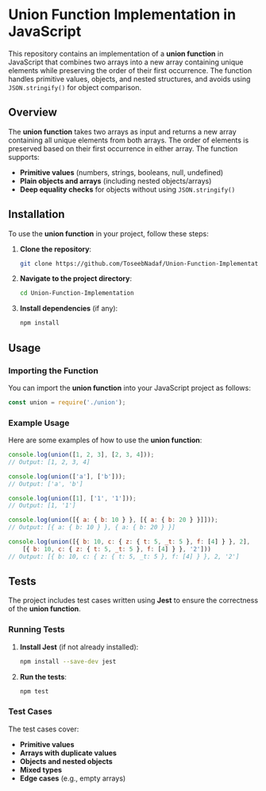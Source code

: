 # **Union Function Implementation in JavaScript**

This repository contains an implementation of a **union function** in JavaScript that combines two arrays into a new array containing unique elements while preserving the order of their first occurrence. The function handles primitive values, objects, and nested structures, and avoids using `JSON.stringify()` for object comparison.

## **Overview**
The **union function** takes two arrays as input and returns a new array containing all unique elements from both arrays. The order of elements is preserved based on their first occurrence in either array. The function supports:

- **Primitive values** (numbers, strings, booleans, null, undefined)
- **Plain objects and arrays** (including nested objects/arrays)
- **Deep equality checks** for objects without using `JSON.stringify()`

## **Installation**
To use the **union function** in your project, follow these steps:

1. **Clone the repository**:
   ```bash
   git clone https://github.com/ToseebNadaf/Union-Function-Implementation.git
   ```

2. **Navigate to the project directory**:
   ```bash
   cd Union-Function-Implementation
   ```

3. **Install dependencies** (if any):
   ```bash
   npm install
   ```

## **Usage**

### **Importing the Function**
You can import the **union function** into your JavaScript project as follows:
```javascript
const union = require('./union');
```

### **Example Usage**
Here are some examples of how to use the **union function**:
```javascript
console.log(union([1, 2, 3], [2, 3, 4])); 
// Output: [1, 2, 3, 4]

console.log(union(['a'], ['b'])); 
// Output: ['a', 'b']

console.log(union([1], ['1', '1'])); 
// Output: [1, '1']

console.log(union([{ a: { b: 10 } }, [{ a: { b: 20 } }]])); 
// Output: [{ a: { b: 10 } }, { a: { b: 20 } }]

console.log(union([{ b: 10, c: { z: { t: 5, _t: 5 }, f: [4] } }, 2],
    [{ b: 10, c: { z: { t: 5, _t: 5 }, f: [4] } }, '2']))
// Output: [{ b: 10, c: { z: { t: 5, _t: 5 }, f: [4] } }, 2, '2']
```

## **Tests**
The project includes test cases written using **Jest** to ensure the correctness of the **union function**.

### **Running Tests**
1. **Install Jest** (if not already installed):
   ```bash
   npm install --save-dev jest
   ```

2. **Run the tests**:
   ```bash
   npm test
   ```

### **Test Cases**
The test cases cover:
- **Primitive values**
- **Arrays with duplicate values**
- **Objects and nested objects**
- **Mixed types**
- **Edge cases** (e.g., empty arrays)
